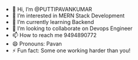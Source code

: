  - 👋 Hi, I’m @PUTTIPAVANKUMAR
- 👀 I’m interested in MERN Stack Development
- 🌱 I’m currently learning Backend
- 💞️ I’m looking to collaborate on Devops Engineer
- 📫 How to reach me  9494890772
- 😄 Pronouns:  Pavan
- ⚡ Fun fact: Some one working harder than you!

<!---
PUTTIPAVANKUMAR/PUTTIPAVANKUMAR is a ✨ special ✨ repository because its `README.md` (this file) appears on your GitHub profile.
You can click the Preview link to take a look at your changes.
--->
